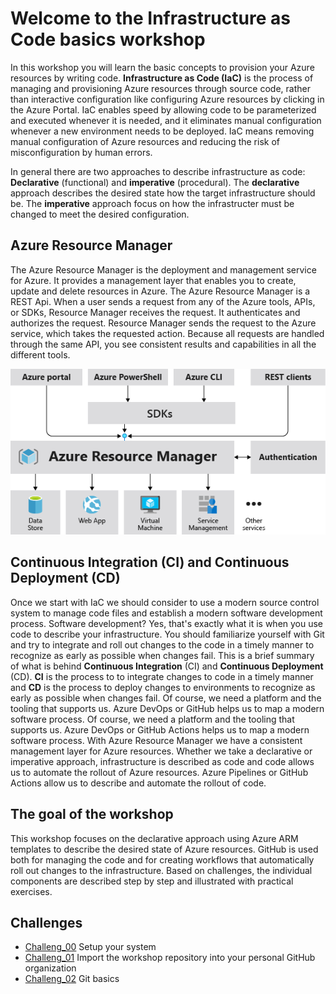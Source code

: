 # Welcome to the Infrastructure as Code basics workshop

In this workshop you will learn the basic concepts to provision your Azure resources by writing code. 
**Infrastructure as Code (IaC)** is the process of managing and provisioning Azure resources through source code, rather than interactive configuration like configuring Azure resources by clicking in the Azure Portal. 
IaC enables speed by allowing code to be parameterized and executed whenever it is needed, and it eliminates manual configuration whenever a new environment needs to be deployed. IaC means removing manual configuration of Azure resources and reducing the risk of misconfiguration by human errors. 

In general there are two approaches to describe infrastructure as code:
**Declarative** (functional) and **imperative** (procedural).
The **declarative** approach describes the desired state how the target infrastructure should be.
The **imperative** approach focus on how the infrastructer must be changed to meet the desired configuration.

## Azure Resource Manager

The Azure Resource Manager is the deployment and management service for Azure. It provides a management layer that enables you to create, update and delete resources in Azure. The Azure Resource Manager is a REST Api. 
When a user sends a request from any of the Azure tools, APIs, or SDKs, Resource Manager receives the request. It authenticates and authorizes the request. Resource Manager sends the request to the Azure service, which takes the requested action. Because all requests are handled through the same API, you see consistent results and capabilities in all the different tools.

![Consistent Management Layer](./images/consistent-management-layer.png) 

## Continuous Integration (CI) and Continuous Deployment (CD)

Once we start with IaC we should consider to use a modern source control system to manage code files and establish a modern software development process. Software development? Yes, that's exactly what it is when you use code to describe your infrastructure. You should familiarize yourself with Git and try to integrate and roll out changes to the code in a timely manner to recognize as early as possible when changes fail. This is a brief summary of what is behind **Continuous Integration** (CI) and **Continuous Deployment** (CD).
**CI** is the process to to integrate changes to code in a timely manner and **CD** is the process to deploy changes to environments to recognize as early as possible when changes fail. Of course, we need a platform and the tooling that supports us. Azure DevOps or GitHub helps us to map a modern software process. Of course, we need a platform and the tooling that supports us. Azure DevOps or GitHub Actions helps us to map a modern software process. With Azure Resource Manager we have a consistent management layer for Azure resources. Whether we take a declarative or imperative approach, infrastructure is described as code and code allows us to automate the rollout of Azure resources. Azure Pipelines or GitHub Actions allow us to describe and automate the rollout of code. 


## The goal of the workshop

This workshop focuses on the declarative approach using Azure ARM templates to describe the desired state of Azure resources. GitHub is used both for managing the code and for creating workflows that automatically roll out changes to the infrastructure. Based on challenges, the individual components are described step by step and illustrated with practical exercises.

## Challenges

* [Challeng_00](./challenges/challenge_00.md) Setup your system
* [Challeng_01](./challenges/challenge_01.md) Import the workshop repository into your personal GitHub organization
* [Challeng_02](./challenges/challenge_02.md) Git basics



